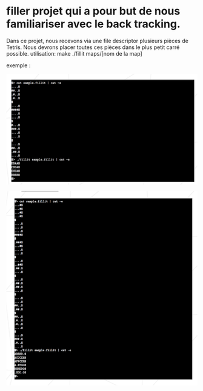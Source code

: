 # filler projet qui a pour but de nous familiariser avec le back tracking. 

Dans ce projet, nous recevons via une file descriptor plusieurs pièces de Tetris. 
Nous devrons placer toutes ces pièces dans le plus petit carré possible.
utilisation: 
make
./fillit maps/[nom de la map]

exemple :

![Screenshot](exemple1.png)

![Screenshot](exemple2.png)
